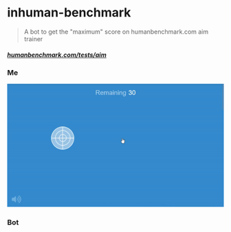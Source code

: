 # inhuman-benchmark

> A bot to get the "maximum" score on humanbenchmark.com aim trainer

##### [humanbenchmark.com/tests/aim](humanbenchmark.com/tests/aim)

### Me
![gif of me playing aim trainer test](images/before.gif)

### Bot
